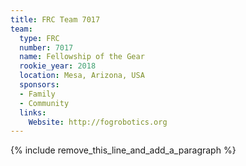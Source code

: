 ```yaml
---
title: FRC Team 7017
team:
  type: FRC
  number: 7017
  name: Fellowship of the Gear
  rookie_year: 2018
  location: Mesa, Arizona, USA
  sponsors:
  - Family
  - Community
  links:
    Website: http://fogrobotics.org
---
```


{% include remove_this_line_and_add_a_paragraph %}